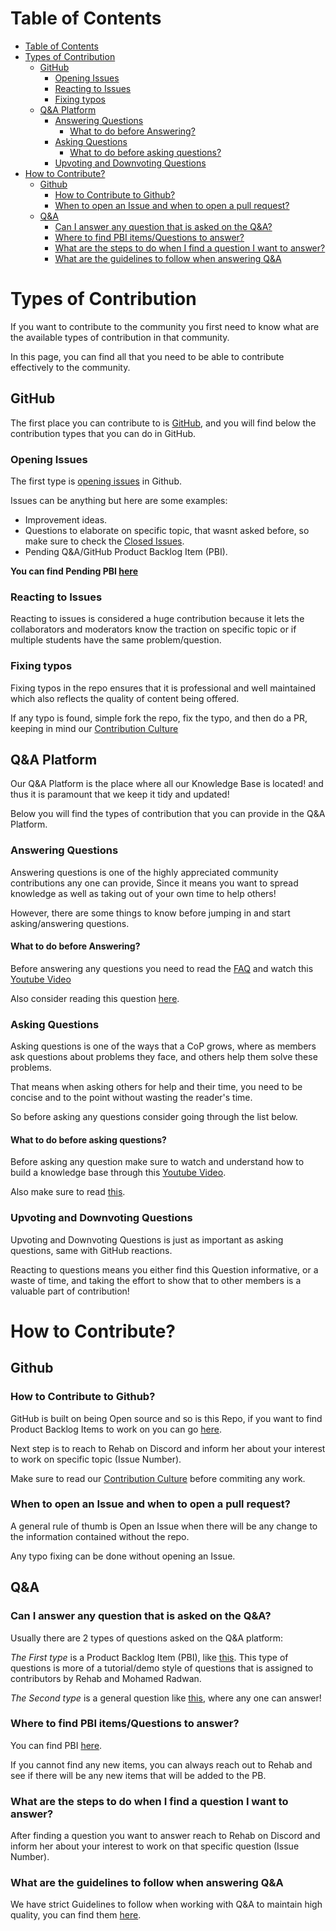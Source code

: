 # Table of Contents

- [Table of Contents](#table-of-contents)
- [Types of Contribution](#types-of-contribution)
  - [GitHub](#github)
    - [Opening Issues](#opening-issues)
    - [Reacting to Issues](#reacting-to-issues)
    - [Fixing typos](#fixing-typos)
  - [Q&A Platform](#qa-platform)
    - [Answering Questions](#answering-questions)
      - [What to do before Answering?](#what-to-do-before-answering)
    - [Asking Questions](#asking-questions)
      - [What to do before asking questions?](#what-to-do-before-asking-questions)
    - [Upvoting and Downvoting Questions](#upvoting-and-downvoting-questions)
- [How to Contribute?](#how-to-contribute)
  - [Github](#github-1)
    - [How to Contribute to Github?](#how-to-contribute-to-github)
    - [When to open an Issue and when to open a pull request?](#when-to-open-an-issue-and-when-to-open-a-pull-request)
  - [Q&A](#qa)
    - [Can I answer any question that is asked on the Q&A?](#can-i-answer-any-question-that-is-asked-on-the-qa)
    - [Where to find PBI items/Questions to answer?](#where-to-find-pbi-itemsquestions-to-answer)
    - [What are the steps to do when I find a question I want to answer?](#what-are-the-steps-to-do-when-i-find-a-question-i-want-to-answer)
    - [What are the guidelines to follow when answering Q&A](#what-are-the-guidelines-to-follow-when-answering-qa)

# Types of Contribution

If you want to contribute to the community you first need to know what are the available types of contribution in that community.

In this page, you can find all that you need to be able to contribute effectively to the community.

## GitHub

The first place you can contribute to is [GitHub](https://github.com/), and you will find below the contribution types that you can do in GitHub.

### Opening Issues

The first type is [opening issues](https://github.com/MohamedRadwan-DevOps/devops-step-by-step/issues/new) in Github.

Issues can be anything but here are some examples:

- Improvement ideas.
- Questions to elaborate on specific topic, that wasnt asked before, so make sure to check the [Closed Issues](https://github.com/MohamedRadwan-DevOps/devops-step-by-step/issues?q=is%3Aissue+is%3Aclosed).
- Pending Q&A/GitHub Product Backlog Item (PBI).

**You can find Pending PBI [here](https://github.com/MohamedRadwan-DevOps?tab=projects)**

### Reacting to Issues

Reacting to issues is considered a huge contribution because it lets the collaborators and moderators know the traction on specific topic or if multiple students have the same problem/question.

### Fixing typos

Fixing typos in the repo ensures that it is professional and well maintained which also reflects the quality of content being offered.

If any typo is found, simple fork the repo, fix the typo, and then do a PR, keeping in mind our [Contribution Culture](https://github.com/MohamedRadwan-DevOps/devops-step-by-step/blob/main/source/contribution/contribution-culture.md)

## Q&A Platform

Our Q&A Platform is the place where all our Knowledge Base is located! and thus it is paramount that we keep it tidy and updated!

Below you will find the types of contribution that you can provide in the Q&A Platform.

### Answering Questions

Answering questions is one of the highly appreciated community contributions any one can provide, Since it means you want to spread knowledge as well as taking out of your own time to help others!

However, there are some things to know before jumping in and start asking/answering questions.

#### What to do before Answering?

Before answering any questions you need to read the [FAQ](https://github.com/MohamedRadwan-DevOps/devops-step-by-step/blob/main/source/faq.md) and watch this [Youtube Video](https://www.youtube.com/watch?v=C3sPXx4Hzmw)

Also consider reading this question [here](http://devopsvisionsqa.mohamedradwan.com/?qa=65/what-i-need-to-do-before-using-our-q%26a-platform&show=66#a66).

### Asking Questions

Asking questions is one of the ways that a CoP grows, where as members ask questions about problems they face, and others help them solve these problems.

That means when asking others for help and their time, you need to be concise and to the point without wasting the reader's time.

So before asking any questions consider going through the list below.

#### What to do before asking questions?

Before asking any question make sure to watch and understand how to build a knowledge base through this [Youtube Video](https://www.youtube.com/watch?v=C3sPXx4Hzmw).

Also make sure to read [this](https://github.com/MohamedRadwan-DevOps/devops-step-by-step/issues/2).

### Upvoting and Downvoting Questions

Upvoting and Downvoting Questions is just as important as asking questions, same with GitHub reactions.

Reacting to questions means you either find this Question informative, or a waste of time, and taking the effort to show that to other members is a valuable part of contribution!

# How to Contribute?

## Github

### How to Contribute to Github?

GitHub is built on being Open source and so is this Repo, if you want to find Product Backlog Items to work on you can go [here](https://github.com/MohamedRadwan-DevOps?tab=projects).

Next step is to reach to Rehab on Discord and inform her about your interest to work on specific topic (Issue Number).

Make sure to read our [Contribution Culture](https://github.com/MohamedRadwan-DevOps/devops-step-by-step/blob/main/source/contribution/contribution-culture.md) before commiting any work.

### When to open an Issue and when to open a pull request?

A general rule of thumb is Open an Issue when there will be any change to the information contained without the repo.

Any typo fixing can be done without opening an Issue.

## Q&A

### Can I answer any question that is asked on the Q&A?

Usually there are 2 types of questions asked on the Q&A platform:

_The First type_ is a Product Backlog Item (PBI), like [this](http://devopsvisionsqa.mohamedradwan.com/?qa=511/what-are-the-steps-make-deploy-infrastructure-application&show=511#q511). This type of questions is more of a tutorial/demo style of questions that is assigned to contributors by Rehab and Mohamed Radwan.

_The Second type_ is a general question like [this](http://devopsvisionsqa.mohamedradwan.com/?qa=194/the-code-coverage-value-lines-lower-than-the-minimum-value-60%25), where any one can answer!


### Where to find PBI items/Questions to answer?

You can find PBI [here](https://github.com/MohamedRadwan-DevOps?tab=projects).

If you cannot find any new items, you can always reach out to Rehab and see if there will be any new items that will be added to the PB.

### What are the steps to do when I find a question I want to answer?

After finding a question you want to answer reach to Rehab on Discord and inform her about your interest to work on that specific question (Issue Number).

### What are the guidelines to follow when answering Q&A

We have strict Guidelines to follow when working with Q&A to maintain high quality, you can find them [here](https://github.com/MohamedRadwan-DevOps/devops-step-by-step/blob/main/source/contribution/Guidlines-to-write-Q-A-demos.md).
